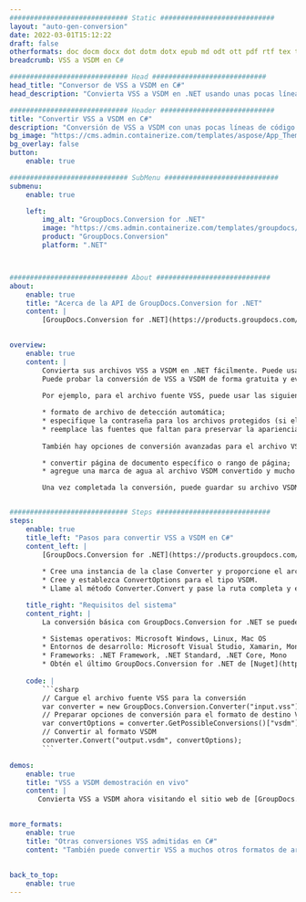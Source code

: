 ```yaml
---
############################# Static ############################
layout: "auto-gen-conversion"
date: 2022-03-01T15:12:22
draft: false
otherformats: doc docm docx dot dotm dotx epub md odt ott pdf rtf tex txt vdx vsdm vsdx vssm vssx vstm vstx vsx vtx xps
breadcrumb: VSS a VSDM en C#

############################# Head ############################
head_title: "Conversor de VSS a VSDM en C#"
head_description: "Convierta VSS a VSDM en .NET usando unas pocas líneas de código. Utilice la API de conversión de documentos de GroupDocs para convertir más de 160 formatos de archivo."

############################# Header ############################
title: "Convertir VSS a VSDM en C#"
description: "Conversión de VSS a VSDM con unas pocas líneas de código .NET"
bg_image: "https://cms.admin.containerize.com/templates/aspose/App_Themes/V3/images/bg/header1.png"
bg_overlay: false
button:
    enable: true

############################# SubMenu ############################
submenu:
    enable: true

    left:
        img_alt: "GroupDocs.Conversion for .NET"
        image: "https://cms.admin.containerize.com/templates/groupdocs/images/product-logos/90x90-noborder/groupdocs-conversion-net.png"
        product: "GroupDocs.Conversion"
        platform: ".NET"



############################# About ############################
about:
    enable: true
    title: "Acerca de la API de GroupDocs.Conversion for .NET"
    content: |
        [GroupDocs.Conversion for .NET](https://products.groupdocs.com/conversion/net/) se puede usar para convertir Microsoft Word, Excel, PowerPoint, PDF, Visio y otros formatos. GroupDocs.Conversion es una API independiente que es adecuada para sistemas internos y de back-end donde se requiere un alto rendimiento. No depende de ningún software como Microsoft u Open Office.
    

overview:
    enable: true
    content: |
        Convierta sus archivos VSS a VSDM en .NET fácilmente. Puede usar solo un par de líneas de código C# en cualquier plataforma de su elección, como Windows, Linux, macOS.
        Puede probar la conversión de VSS a VSDM de forma gratuita y evaluar la calidad de los resultados de la conversión. Junto con los escenarios de conversión de archivos simples, puede probar opciones más avanzadas para cargar el archivo de origen VSS y para guardar el resultado de salida VSDM. 
        
        Por ejemplo, para el archivo fuente VSS, puede usar las siguientes opciones de carga:

        * formato de archivo de detección automática;
        * especifique la contraseña para los archivos protegidos (si el formato de archivo lo admite);
        * reemplace las fuentes que faltan para preservar la apariencia del documento.
        
        También hay opciones de conversión avanzadas para el archivo VSDM:

        * convertir página de documento específico o rango de página;
        * agregue una marca de agua al archivo VSDM convertido y mucho más.

        Una vez completada la conversión, puede guardar su archivo VSDM en la ruta del archivo local o en cualquier almacenamiento de terceros como FTP, Amazon S3, Google Drive, Dropbox, etc. Tenga en cuenta que para convertir VSS a VSDM no es necesario instalar ningún software adicional, como MS Office, Open Office, Adobe Acrobat Reader, etc.


############################# Steps ############################
steps:
    enable: true
    title_left: "Pasos para convertir VSS a VSDM en C#"
    content_left: |
        [GroupDocs.Conversion for .NET](https://products.groupdocs.com/conversion/net/) facilita a los desarrolladores convertir un archivo VSS a VSDM con unas pocas líneas de código.
        
        * Cree una instancia de la clase Converter y proporcione el archivo VSS con la ruta completa
        * Cree y establezca ConvertOptions para el tipo VSDM.
        * Llame al método Converter.Convert y pase la ruta completa y el formato (VSDM) como parámetro

    title_right: "Requisitos del sistema"
    content_right: |
        La conversión básica con GroupDocs.Conversion for .NET se puede realizar en unos pocos pasos simples. Nuestras API son compatibles con todas las principales plataformas y sistemas operativos. Antes de ejecutar el código a continuación, asegúrese de tener instalados los siguientes requisitos previos en su sistema.

        * Sistemas operativos: Microsoft Windows, Linux, Mac OS
        * Entornos de desarrollo: Microsoft Visual Studio, Xamarin, MonoDevelop
        * Frameworks: .NET Framework, .NET Standard, .NET Core, Mono
        * Obtén el último GroupDocs.Conversion for .NET de [Nuget](https://www.nuget.org/packages/groupdocs.conversion)
         
    code: |
        ```csharp    
        // Cargue el archivo fuente VSS para la conversión
        var converter = new GroupDocs.Conversion.Converter("input.vss");
        // Preparar opciones de conversión para el formato de destino VSDM
        var convertOptions = converter.GetPossibleConversions()["vsdm"].ConvertOptions;
        // Convertir al formato VSDM
        converter.Convert("output.vsdm", convertOptions);
        ```

demos:
    enable: true
    title: "VSS a VSDM demostración en vivo"
    content: |
       Convierta VSS a VSDM ahora visitando el sitio web de [GroupDocs.Conversion App](https://products.groupdocs.app/conversion/family). La demostración en línea tiene las siguientes ventajas
          

more_formats:
    enable: true
    title: "Otras conversiones VSS admitidas en C#"
    content: "También puede convertir VSS a muchos otros formatos de archivo. Consulte la lista a continuación."
       
       
back_to_top:
    enable: true
---
```

